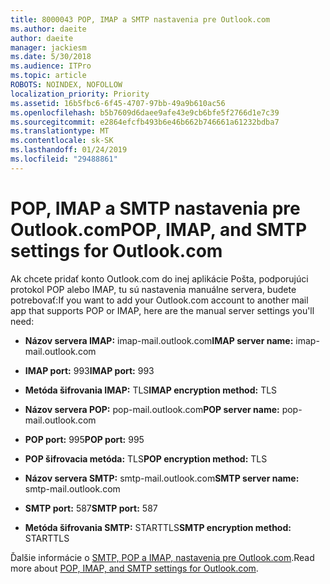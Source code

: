 ```yaml
---
title: 8000043 POP, IMAP a SMTP nastavenia pre Outlook.com
ms.author: daeite
author: daeite
manager: jackiesm
ms.date: 5/30/2018
ms.audience: ITPro
ms.topic: article
ROBOTS: NOINDEX, NOFOLLOW
localization_priority: Priority
ms.assetid: 16b5fbc6-6f45-4707-97bb-49a9b610ac56
ms.openlocfilehash: b5b7609d6daee9afe43e9cb6bfe5f2766d1e7c39
ms.sourcegitcommit: e2864efcfb493b6e46b662b746661a61232bdba7
ms.translationtype: MT
ms.contentlocale: sk-SK
ms.lasthandoff: 01/24/2019
ms.locfileid: "29488861"
---
```

# <a name="pop-imap-and-smtp-settings-for-outlookcom"></a><span data-ttu-id="2dbc3-102">POP, IMAP a SMTP nastavenia pre Outlook.com</span><span class="sxs-lookup"><span data-stu-id="2dbc3-102">POP, IMAP, and SMTP settings for Outlook.com</span></span>

<span data-ttu-id="2dbc3-103">Ak chcete pridať konto Outlook.com do inej aplikácie Pošta, podporujúci protokol POP alebo IMAP, tu sú nastavenia manuálne servera, budete potrebovať:</span><span class="sxs-lookup"><span data-stu-id="2dbc3-103">If you want to add your Outlook.com account to another mail app that supports POP or IMAP, here are the manual server settings you'll need:</span></span>
  
- <span data-ttu-id="2dbc3-104">**Názov servera IMAP:** imap-mail.outlook.com</span><span class="sxs-lookup"><span data-stu-id="2dbc3-104">**IMAP server name:** imap-mail.outlook.com</span></span> 
    
- <span data-ttu-id="2dbc3-105">**IMAP port:** 993</span><span class="sxs-lookup"><span data-stu-id="2dbc3-105">**IMAP port:** 993</span></span> 
    
- <span data-ttu-id="2dbc3-106">**Metóda šifrovania IMAP:** TLS</span><span class="sxs-lookup"><span data-stu-id="2dbc3-106">**IMAP encryption method:** TLS</span></span> 
    
- <span data-ttu-id="2dbc3-107">**Názov servera POP:** pop-mail.outlook.com</span><span class="sxs-lookup"><span data-stu-id="2dbc3-107">**POP server name:** pop-mail.outlook.com</span></span> 
    
- <span data-ttu-id="2dbc3-108">**POP port:** 995</span><span class="sxs-lookup"><span data-stu-id="2dbc3-108">**POP port:** 995</span></span> 
    
- <span data-ttu-id="2dbc3-109">**POP šifrovacia metóda:** TLS</span><span class="sxs-lookup"><span data-stu-id="2dbc3-109">**POP encryption method:** TLS</span></span> 
    
- <span data-ttu-id="2dbc3-110">**Názov servera SMTP:** smtp-mail.outlook.com</span><span class="sxs-lookup"><span data-stu-id="2dbc3-110">**SMTP server name:** smtp-mail.outlook.com</span></span> 
    
- <span data-ttu-id="2dbc3-111">**SMTP port:** 587</span><span class="sxs-lookup"><span data-stu-id="2dbc3-111">**SMTP port:** 587</span></span> 
    
- <span data-ttu-id="2dbc3-112">**Metóda šifrovania SMTP:** STARTTLS</span><span class="sxs-lookup"><span data-stu-id="2dbc3-112">**SMTP encryption method:** STARTTLS</span></span> 
    
<span data-ttu-id="2dbc3-113">Ďalšie informácie o [SMTP, POP a IMAP, nastavenia pre Outlook.com](https://go.microsoft.com/fwlink/p/?linkid=2001402&amp;clcid=0x409).</span><span class="sxs-lookup"><span data-stu-id="2dbc3-113">Read more about [POP, IMAP, and SMTP settings for Outlook.com](https://go.microsoft.com/fwlink/p/?linkid=2001402&amp;clcid=0x409).</span></span>
  

